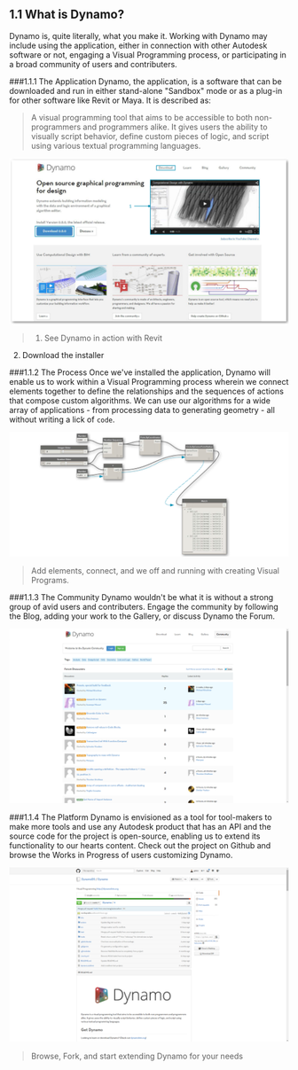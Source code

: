 ## 1.1 What is Dynamo?
Dynamo is, quite literally, what you make it. Working with Dynamo may include using the application, either in connection with other Autodesk software or not, engaging a Visual Programming process, or participating in a broad community of users and contributers.


###1.1.1 The Application
Dynamo, the application, is a software that can be downloaded and run in either stand-alone "Sandbox" mode or as a plug-in for other software like Revit or Maya. It is described as:
> A visual programming tool that aims to be accessible to both non-programmers and programmers alike. It gives users the ability to visually script behavior, define custom pieces of logic, and script using various textual programming languages.

![Dyanmo website-update number](images/1-1/00-DynamoHomepage.png)
> 1. See Dynamo in action with Revit
2. Download the installer

###1.1.2 The Process
Once we've installed the application, Dynamo will enable us to work within a Visual Programming process wherein we connect elements together to define the relationships and the sequences of actions that compose custom algorithms. We can use our algorithms for a wide array of applications - from processing data to generating geometry - all without writing a lick of ```code```.

![A Visual Program](images/1-1/01-ProgramFlow.png)
> Add elements, connect, and we off and running with creating Visual Programs.

###1.1.3 The Community
Dynamo wouldn't be what it is without a strong group of avid users and contributers. Engage the community by following the Blog, adding your work to the Gallery, or discuss Dynamo the Forum.

![The Forum](images/1-1/02-Community.png)

###1.1.4 The Platform
Dynamo is envisioned as a tool for tool-makers to make more tools and use any Autodesk product that has an API and the source code for the project is open-source, enabling us to extend its functionality to our hearts content. Check out the project on Github and browse the Works in Progress of users customizing Dynamo.

![The Repo](images/1-1/03-TheRepo.png)
> Browse, Fork, and start extending Dynamo for your needs
